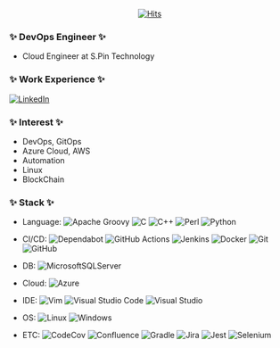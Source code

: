 <div align=center>
	
[![Hits](https://hits.seeyoufarm.com/api/count/incr/badge.svg?url=https%3A%2F%2Fgithub.com%2Fynlee1&count_bg=%2379C83D&title_bg=%23555555&icon=&icon_color=%23E7E7E7&title=hits&edge_flat=false)](https://github.com/ynlee1)

<!--
[![Top Langs](https://github-readme-stats.vercel.app/api/top-langs/?username=ynlee1&layout=compact)](https://github.com/anuraghazra/github-readme-stats)

![Anurag's GitHub stats](https://github-readme-stats.vercel.app/api?username=ynlee1&count_private=true&show_icons=true)
-->

</div>

### ✨ DevOps Engineer ✨
* Cloud Engineer at S.Pin Technology

### ✨ Work Experience ✨
[![LinkedIn](https://img.shields.io/badge/linkedin-%230077B5.svg?logo=linkedin&logoColor=white)](https://www.linkedin.com/in/yoonyeong-lee-888727209/)

### ✨ Interest ✨
* DevOps, GitOps
* Azure Cloud, AWS
* Automation
* Linux
* BlockChain

### ✨ Stack ✨
* Language: 
![Apache Groovy](https://img.shields.io/badge/Apache%20Groovy-4298B8.svg?logo=Apache+Groovy&logoColor=white)
![C](https://img.shields.io/badge/c-%2300599C.svg?logo=c&logoColor=white)
![C++](https://img.shields.io/badge/c++-%2300599C.svg?logo=c%2B%2B&logoColor=white)
![Perl](https://img.shields.io/badge/perl-%2339457E.svg?logo=perl&logoColor=white)
![Python](https://img.shields.io/badge/python-3670A0?logo=python&logoColor=ffdd54)

* CI/CD: 
![Dependabot](https://img.shields.io/badge/dependabot-025E8C?logo=dependabot&logoColor=white)
![GitHub Actions](https://img.shields.io/badge/github%20actions-%232671E5.svg?logo=githubactions&logoColor=white)
![Jenkins](https://img.shields.io/badge/jenkins-%232C5263.svg?logo=jenkins&logoColor=white)
![Docker](https://img.shields.io/badge/docker-%230db7ed.svg?logo=docker&logoColor=white)
![Git](https://img.shields.io/badge/git-%23F05033.svg?logo=git&logoColor=white)
![GitHub](https://img.shields.io/badge/github-%23121011.svg?logo=github&logoColor=white)

* DB: 
![MicrosoftSQLServer](https://img.shields.io/badge/Microsoft%20SQL%20Sever-CC2927?logo=microsoft%20sql%20server&logoColor=white)

* Cloud:
![Azure](https://img.shields.io/badge/azure-%230072C6.svg?logo=microsoftazure&logoColor=white)

* IDE:
![Vim](https://img.shields.io/badge/VIM-%2311AB00.svg?logo=vim&logoColor=white)
![Visual Studio Code](https://img.shields.io/badge/Visual%20Studio%20Code-0078d7.svg?logo=visual-studio-code&logoColor=white)
![Visual Studio](https://img.shields.io/badge/Visual%20Studio-5C2D91.svg?logo=visual-studio&logoColor=white)

* OS:
![Linux](https://img.shields.io/badge/Linux-FCC624?logo=linux&logoColor=black)
![Windows](https://img.shields.io/badge/Windows-0078D6?logo=windows&logoColor=white)

* ETC:
![CodeCov](https://img.shields.io/badge/codecov-%23ff0077.svg?logo=codecov&logoColor=white)
![Confluence](https://img.shields.io/badge/confluence-%23172BF4.svg?logo=confluence&logoColor=white)
![Gradle](https://img.shields.io/badge/Gradle-02303A.svg?logo=Gradle&logoColor=white)
![Jira](https://img.shields.io/badge/jira-%230A0FFF.svg?logo=jira&logoColor=white)
![Jest](https://img.shields.io/badge/-jest-%23C21325?logo=jest&logoColor=white)
![Selenium](https://img.shields.io/badge/-selenium-%43B02A?logo=selenium&logoColor=white)
